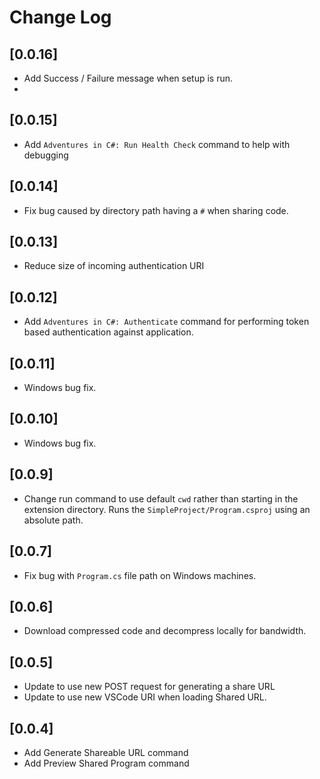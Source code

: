 # Change Log
## [0.0.16]

- Add Success / Failure message when setup is run.
-
## [0.0.15]

- Add `Adventures in C#: Run Health Check` command to help with debugging

## [0.0.14]

- Fix bug caused by directory path having a `#` when sharing code.

## [0.0.13]

- Reduce size of incoming authentication URI

## [0.0.12]

- Add `Adventures in C#: Authenticate` command for performing token based authentication against application.

## [0.0.11]

- Windows bug fix.

## [0.0.10]

- Windows bug fix.

## [0.0.9]

- Change run command to use default `cwd` rather than starting in the extension
  directory. Runs the `SimpleProject/Program.csproj` using an absolute path.

## [0.0.7]

- Fix bug with `Program.cs` file path on Windows machines.

## [0.0.6]

- Download compressed code and decompress locally for bandwidth.

## [0.0.5]

- Update to use new POST request for generating a share URL
- Update to use new VSCode URI when loading Shared URL.

## [0.0.4]

- Add Generate Shareable URL command
- Add Preview Shared Program command
